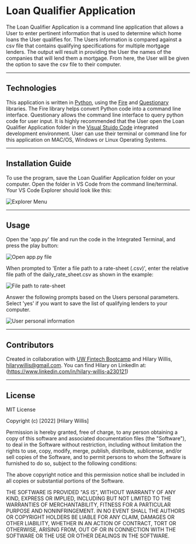 # Loan Qualifier Application

The Loan Qualifier Application is a command line application that allows a User to enter pertinent information that is used to determine which home loans the User qualifies for. The Users information is compared against a csv file that contains qualifying specifications for multiple mortgage lenders. The output will result in providing the User the names of the companies that will lend them a mortgage. From here, the User will be given the option to save the csv file to their computer. 

---

## Technologies 

This application is written in [Python](https://www.python.org/downloads/), using the [Fire](https://google.github.io/python-fire/guide/) and [Questionary](https://questionary.readthedocs.io/en/stable/index.html) libraries. The Fire library helps convert Python code into a command line interface. Questionary allows the command line interface to query python code for user input. It is highly recommended that the User open the Loan Qualifier Application folder in the [Visual Stuido Code](https://code.visualstudio.com/) integrated development environment. User can use their terminal or command line for this application on MAC/OS, Windows or Linux Operating Systems.


---

## Installation Guide

To use the program, save the Loan Qualifier Application folder on your computer. Open the folder in VS Code from the command line/terminal. Your VS Code Explorer should look like this:

![Explorer Menu](/Loan_Qualifier_Application\images\1.png)


---

## Usage

Open the 'app.py' file and run the code in the Integrated Terminal, and press the play button:

![Open app.py file](/Loan_Qualifier_Application\images\2.png)

When prompted to 'Enter a file path to a rate-sheet (.csv)', enter the relative file path of the daily_rate_sheet.csv as shown in the example:

![File path to rate-sheet](/Loan_Qualifier_Application\images\3.png)

Answer the following prompts based on the Users personal parameters. Select 'yes' if you want to save the list of qualifying lenders to your computer.

![User personal information](/Loan_Qualifier_Application\images\4.png)

---

## Contributors

Created in collaboration with [UW Fintech Bootcamp](https://bootcamp.uw.edu/fintech/landing/?s=Google-Brand&pkw=uw%20fintech%20bootcamp&pcrid=479786454877&pmt=e&utm_source=google&utm_medium=cpc&utm_campaign=GGL%7CUNIVERSITY-OF-WASHINGTON%7CSEM%7CFINTECH%7C-%7COFL%7CTIER-1%7CALL%7CBRD%7CEXACT%7CCore%7CBootcamp&utm_term=uw%20fintech%20bootcamp&s=google&k=uw%20fintech%20bootcamp&utm_adgroupid=111256639914&utm_locationphysicalms=9033287&utm_matchtype=e&utm_network=g&utm_device=c&utm_content=479786454877&utm_placement=&gclid=CjwKCAiAjoeRBhAJEiwAYY3nDNkjpiKxjHHO5N4PKK9hstUoeNYRj_FBbnhxwV9tZaaxThPlOQqBERoC8UYQAvD_BwE&gclsrc=aw.ds) and Hilary Willis, hilarywillis@gmail.com. You can find Hilary on LinkedIn at: (https://www.linkedin.com/in/hilary-willis-a230121)

---

## License

MIT License

Copyright (c) [2022] [Hilary Willis]

Permission is hereby granted, free of charge, to any person obtaining a copy
of this software and associated documentation files (the "Software"), to deal
in the Software without restriction, including without limitation the rights
to use, copy, modify, merge, publish, distribute, sublicense, and/or sell
copies of the Software, and to permit persons to whom the Software is
furnished to do so, subject to the following conditions:

The above copyright notice and this permission notice shall be included in all
copies or substantial portions of the Software.

THE SOFTWARE IS PROVIDED "AS IS", WITHOUT WARRANTY OF ANY KIND, EXPRESS OR
IMPLIED, INCLUDING BUT NOT LIMITED TO THE WARRANTIES OF MERCHANTABILITY,
FITNESS FOR A PARTICULAR PURPOSE AND NONINFRINGEMENT. IN NO EVENT SHALL THE
AUTHORS OR COPYRIGHT HOLDERS BE LIABLE FOR ANY CLAIM, DAMAGES OR OTHER
LIABILITY, WHETHER IN AN ACTION OF CONTRACT, TORT OR OTHERWISE, ARISING FROM,
OUT OF OR IN CONNECTION WITH THE SOFTWARE OR THE USE OR OTHER DEALINGS IN THE
SOFTWARE.

